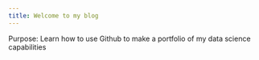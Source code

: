 ```yaml
---
title: Welcome to my blog
---
```

Purpose: Learn how to use Github to make a portfolio of my data science capabilities
